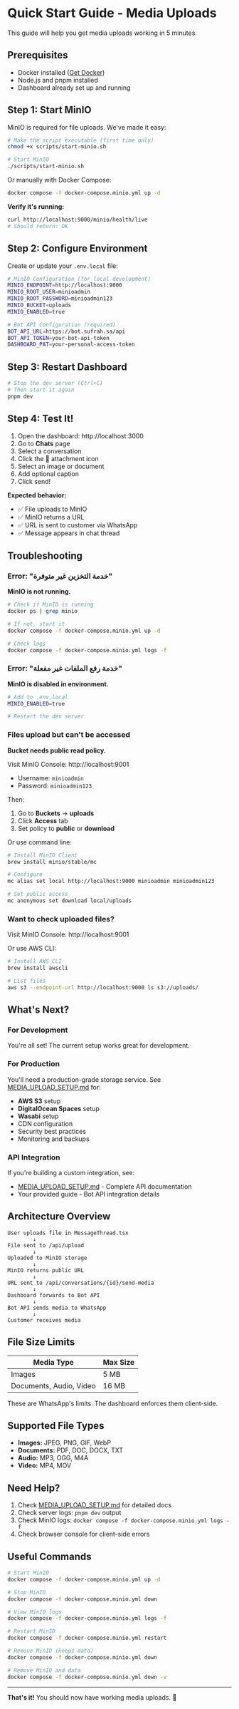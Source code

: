 # Quick Start Guide - Media Uploads

This guide will help you get media uploads working in 5 minutes.

## Prerequisites

- Docker installed ([Get Docker](https://docs.docker.com/get-docker/))
- Node.js and pnpm installed
- Dashboard already set up and running

## Step 1: Start MinIO

MinIO is required for file uploads. We've made it easy:

```bash
# Make the script executable (first time only)
chmod +x scripts/start-minio.sh

# Start MinIO
./scripts/start-minio.sh
```

Or manually with Docker Compose:

```bash
docker compose -f docker-compose.minio.yml up -d
```

**Verify it's running:**
```bash
curl http://localhost:9000/minio/health/live
# Should return: OK
```

## Step 2: Configure Environment

Create or update your `.env.local` file:

```bash
# MinIO Configuration (for local development)
MINIO_ENDPOINT=http://localhost:9000
MINIO_ROOT_USER=minioadmin
MINIO_ROOT_PASSWORD=minioadmin123
MINIO_BUCKET=uploads
MINIO_ENABLED=true

# Bot API Configuration (required)
BOT_API_URL=https://bot.sufrah.sa/api
BOT_API_TOKEN=your-bot-api-token
DASHBOARD_PAT=your-personal-access-token
```

## Step 3: Restart Dashboard

```bash
# Stop the dev server (Ctrl+C)
# Then start it again
pnpm dev
```

## Step 4: Test It!

1. Open the dashboard: http://localhost:3000
2. Go to **Chats** page
3. Select a conversation
4. Click the 📎 attachment icon
5. Select an image or document
6. Add optional caption
7. Click send!

**Expected behavior:**
- ✅ File uploads to MinIO
- ✅ MinIO returns a URL
- ✅ URL is sent to customer via WhatsApp
- ✅ Message appears in chat thread

## Troubleshooting

### Error: "خدمة التخزين غير متوفرة"

**MinIO is not running.**

```bash
# Check if MinIO is running
docker ps | grep minio

# If not, start it
docker compose -f docker-compose.minio.yml up -d

# Check logs
docker compose -f docker-compose.minio.yml logs -f
```

### Error: "خدمة رفع الملفات غير مفعلة"

**MinIO is disabled in environment.**

```bash
# Add to .env.local
MINIO_ENABLED=true

# Restart the dev server
```

### Files upload but can't be accessed

**Bucket needs public read policy.**

Visit MinIO Console: http://localhost:9001
- Username: `minioadmin`
- Password: `minioadmin123`

Then:
1. Go to **Buckets** → **uploads**
2. Click **Access** tab
3. Set policy to **public** or **download**

Or use command line:
```bash
# Install MinIO Client
brew install minio/stable/mc

# Configure
mc alias set local http://localhost:9000 minioadmin minioadmin123

# Set public access
mc anonymous set download local/uploads
```

### Want to check uploaded files?

Visit MinIO Console: http://localhost:9001

Or use AWS CLI:
```bash
# Install AWS CLI
brew install awscli

# List files
aws s3 --endpoint-url http://localhost:9000 ls s3://uploads/
```

## What's Next?

### For Development
You're all set! The current setup works great for development.

### For Production

You'll need a production-grade storage service. See [MEDIA_UPLOAD_SETUP.md](./MEDIA_UPLOAD_SETUP.md) for:

- **AWS S3** setup
- **DigitalOcean Spaces** setup
- **Wasabi** setup
- CDN configuration
- Security best practices
- Monitoring and backups

### API Integration

If you're building a custom integration, see:
- [MEDIA_UPLOAD_SETUP.md](./MEDIA_UPLOAD_SETUP.md) - Complete API documentation
- Your provided guide - Bot API integration details

## Architecture Overview

```
User uploads file in MessageThread.tsx
        ↓
File sent to /api/upload
        ↓
Uploaded to MinIO storage
        ↓
MinIO returns public URL
        ↓
URL sent to /api/conversations/{id}/send-media
        ↓
Dashboard forwards to Bot API
        ↓
Bot API sends media to WhatsApp
        ↓
Customer receives media
```

## File Size Limits

| Media Type | Max Size |
|------------|----------|
| Images | 5 MB |
| Documents, Audio, Video | 16 MB |

These are WhatsApp's limits. The dashboard enforces them client-side.

## Supported File Types

- **Images:** JPEG, PNG, GIF, WebP
- **Documents:** PDF, DOC, DOCX, TXT
- **Audio:** MP3, OGG, M4A
- **Video:** MP4, MOV

## Need Help?

1. Check [MEDIA_UPLOAD_SETUP.md](./MEDIA_UPLOAD_SETUP.md) for detailed docs
2. Check server logs: `pnpm dev` output
3. Check MinIO logs: `docker compose -f docker-compose.minio.yml logs -f`
4. Check browser console for client-side errors

## Useful Commands

```bash
# Start MinIO
docker compose -f docker-compose.minio.yml up -d

# Stop MinIO
docker compose -f docker-compose.minio.yml down

# View MinIO logs
docker compose -f docker-compose.minio.yml logs -f

# Restart MinIO
docker compose -f docker-compose.minio.yml restart

# Remove MinIO (keeps data)
docker compose -f docker-compose.minio.yml down

# Remove MinIO and data
docker compose -f docker-compose.minio.yml down -v
```

---

**That's it!** You should now have working media uploads. 🎉

